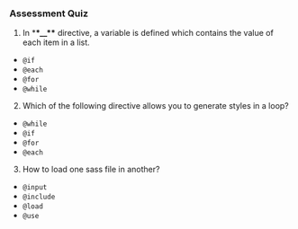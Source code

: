 
### Assessment Quiz

1. In \***\*\_\_\*\*** directive, a variable is defined which contains the value of each item in a list.

- `@if`
- `@each` 
- `@for`
- `@while`

2. Which of the following directive allows you to generate styles in a loop?

- `@while`
- `@if`
- `@for` 
- `@each`

3. How to load one sass file in another?

- `@input`
- `@include`
- `@load`
- `@use` 
